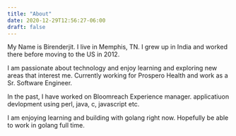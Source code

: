```yaml
---
title: "About"
date: 2020-12-29T12:56:27-06:00
draft: false
---
```


My Name is Birenderjit. I live in Memphis, TN. I grew up in India and worked there before moving to the US in 2012.

I am passionate about technology and enjoy learning and exploring new areas that interest me. Currently working for Prospero Health and work as a Sr. Software Engineer.

In the past, I have worked on Bloomreach Experience manager. applicatiuon devlopment using perl, java, c, javascript etc. 

I am enjoying learning and building with golang right now. Hopefully be able to work in golang full time.